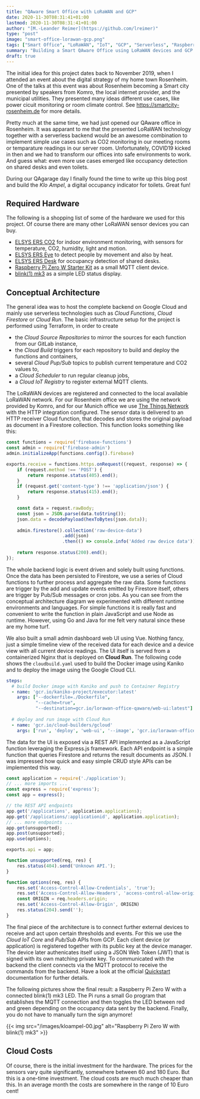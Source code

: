 ```yaml
---
title: "QAware Smart Office with LoRaWAN and GCP"
date: 2020-11-30T08:31:41+01:00
lastmod: 2020-11-30T08:31:41+01:00
author: "[M.-Leander Reimer](https://github.com/lreimer)"
type: "post"
image: "smart-office-lorawan-gcp.png"
tags: ["Smart Office", "LoRaWAN", "IoT", "GCP", "Serverless", "Raspberry", "Pi"]
summary: "Building a Smart QAware Office using LoRaWAN devices and GCP serverless technology"
draft: true
---
```


The initial idea for this project dates back to November 2019, when I attended an event about the digital strategy of my home town Rosenheim. One of the talks at this event was about Rosenheim becoming a Smart city presented by speakers from Komro, the local internet provider, and the municipal utilities. They presented many ideas different use cases, like power cicuit monitoring or room climate control. See https://smartcity-rosenheim.de for more details.

Pretty much at the same time, we had just opened our QAware office in Rosenheim. It was apparant to me that the presented LoRaWAN technology together with a serverless backend would be an awesome combination to implement simple use cases such as CO2 monitoring in our meeting rooms or temparature readings in our server room. Unfortunately, COVID19 kicked in then and we had to transform our offices into safe environments to work. And guess what: even more use cases emerged like occupancy detection on shared desks and even toilets.

During our QAgarage day I finally found the time to write up this blog post and build the *Klo Ampel*, a digital occupancy indicator for toilets. Great fun!

## Required Hardware

The following is a shopping list of some of the hardware we used for this project. Of course there are many other LoRaWAN sensor devices you can buy.

- [ELSYS ERS CO2](https://www.elsys.se/en/ers-co2/) for indoor environment monitoring, with sensors for temperature, CO2, humidity, light and motion.
- [ELSYS ERS Eye](https://www.elsys.se/en/ers-eye/) to detect people by movement and also by heat.
- [ELSYS ERS Desk](https://www.elsys.se/en/ers-desk/) for occupancy detection of shared desks.
- [Raspberry Pi Zero W Starter Kit](https://www.amazon.de/gp/product/B07D5G3459/ref=ox_sc_act_title_2?smid=A2KDI895FDYZAF&psc=1) as a small MQTT client device.
- [blink(1) mk3](https://www.getdigital.de/blink-1-mk3.html) as a simple LED status display.

## Conceptual Architecture

The general idea was to host the complete backend on Google Cloud and mainly use serverless technologies such as _Cloud Functions_, _Cloud Firestore_ or _Cloud Run_. The basic infrastructure setup for the project is performed using Terraform, in order to create
- the _Cloud Source Repositories_ to mirror the sources for each function from our GitLab instance,
- the _Cloud Build_ triggers for each repository to build and deploy the functions and containers,
- several _Cloud Pup/Sub_ topics to publish current temperature and CO2 values to,
- a _Cloud Scheduler_ to run regular cleanup jobs,
- a _Cloud IoT Registry_ to register external MQTT clients.

The LoRaWAN devices are registered and connected to the local available LoRaWAN network. For our Rosenheim office we are using the network provided by Komro, and for our Munich office we use [The Things Network](https://www.thethingsnetwork.org) with the HTTP integration configured. The sensor data is delivered to an HTTP receiver Cloud function, that decodes and stores the original payload as document in a Firestore collection. This function looks something like this:

```javascript
const functions = require('firebase-functions')
const admin = require('firebase-admin')
admin.initializeApp(functions.config().firebase)

exports.receive = functions.https.onRequest((request, response) => {
    if (request.method !== 'POST') {
        return response.status(405).end();
    }
    if (request.get('content-type') !== 'application/json') {
        return response.status(415).end();
    }

    const data = request.rawBody;
    const json = JSON.parse(data.toString());
    json.data = decodePayload(hexToBytes(json.data));
        
    admin.firestore().collection('raw-device-data')
                     .add(json)
                     .then(() => console.info('Added raw device data'));
    
    return response.status(200).end();
});
```

The whole backend logic is event driven and solely built using functions. Once the data has been persisted to Firestore, we use a series of Cloud functions to further process and aggregate the raw data. Some functions are trigger by the add and update events emitted by Firestore itself, others are trigger by Pub/Sub messages or cron jobs. As you can see from the conceptual architecture diagram we experimented with different runtime environments and languages. For simple functions it is really fast and convenient to write the function in plain JavaScript and use Node as runtime. However, using Go and Java for me felt very natural since these are my home turf.

We also built a small admin dashboard web UI using Vue. Nothing fancy, just a simple timeline view of the received data for each device and a device view with all current device readings. The UI itself is served from a containerized Nginx that is deployed on __Cloud Run__. The following code shows the `cloudbuild.yaml` used to build the Docker image using Kaniko and to deploy the image using the Google Cloud CLI.
```yaml
steps:
  # build Docker image with Kaniko and push to Container Registry
  - name: 'gcr.io/kaniko-project/executor:latest'
    args: ["--dockerfile=./Dockerfile",
           "--cache=true",
           "--destination=gcr.io/lorawan-office-qaware/web-ui:latest"]
  
  # deploy and run image with Cloud Run
  - name: 'gcr.io/cloud-builders/gcloud'
    args: ['run', 'deploy', 'web-ui', '--image', 'gcr.io/lorawan-office-qaware/web-ui', '--region', 'europe-west1', '--platform', 'managed']
```

The data for the UI is exposed via a REST API implemented as a JavaScript function leveraging the Express.js framework. Each API endpoint is a simple function that queries Firestore and returns the result documents as JSON. I was impressed how quick and easy simple CRUD style APIs can be implemented this way.
```javascript
const application = require('./application');
// ... more imports ...
const express = require('express');
const app = express();

// the REST API endpoints
app.get('/applications', application.applications);
app.get('/applications/:applicationid', application.application);
// ... more endpoints ...
app.get(unsupported);
app.post(unsupported);
app.use(options);

exports.api = app;

function unsupported(req, res) {
    res.status(404).send('Unknown API.');
}

function options(req, res) {
    res.set('Access-Control-Allow-Credentials', 'true');
    res.set('Access-Control-Allow-Headers', 'access-control-allow-origin,authorization,content-type')
    const ORIGIN = req.headers.origin;
    res.set('Access-Control-Allow-Origin', ORIGIN)
    res.status(204).send('');
}
```

The final piece of the architecture is to connect further external devices to receive and act upon certain thresholds and events. For this we use the _Cloud IoT Core_ and _Pub/Sub_ APIs from GCP. Each client device (or application) is registered together with its public key at the device manager. The device later authenicates itself using a JSON Web Token (JWT) that is signed with its own matching private key. To communicated with the backend the client connects via the MQTT protocol to receive the commands from the backend. Have a look at the official [Quickstart](https://cloud.google.com/iot/docs/quickstart?hl=en) documentation for further details. 

The following pictures show the final result: a Raspberry Pi Zero W with a connected blink(1) mk3 LED. The Pi runs a small Go program that establishes the MQTT connection and then toggles the LED between red and green depending on the occupancy data sent by the backend. Finally, you do not have to manually turn the sign anymore!

{{< img src="/images/kloampel-00.jpg" alt="Raspberry Pi Zero W with blink(1) mk3" >}}

## Cloud Costs

Of course, there is the initial investment for the hardware. The prices for the sensors vary quite significantly, somewhere between 60 and 180 Euro. But this is a one-time investment. The cloud costs are much much cheaper than this. In an average month the costs are somewhere in the range of 10 Euro cent!
